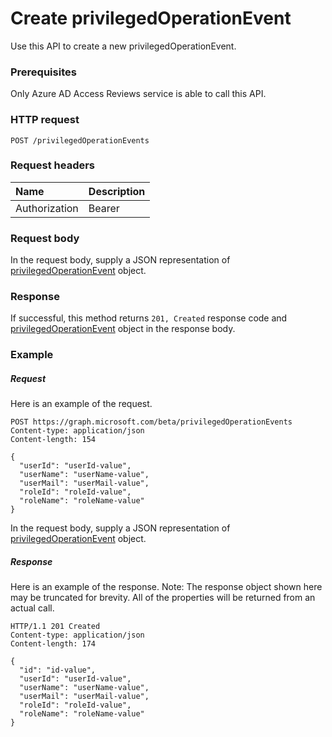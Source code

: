 # Create privilegedOperationEvent

Use this API to create a new privilegedOperationEvent.
### Prerequisites
Only Azure AD Access Reviews service is able to call this API.
 
### HTTP request
<!-- { "blockType": "ignored" } -->
```http
POST /privilegedOperationEvents
```
### Request headers
| Name       | Description|
|:---------------|:----------|
| Authorization  | Bearer <code>|

### Request body
In the request body, supply a JSON representation of [privilegedOperationEvent](../resources/privilegedoperationevent.md) object.


### Response
If successful, this method returns `201, Created` response code and [privilegedOperationEvent](../resources/privilegedoperationevent.md) object in the response body.

### Example
##### Request
Here is an example of the request.
<!-- {
  "blockType": "request",
  "name": "create_privilegedoperationevent_from_privilegedoperationevents"
}-->
```http
POST https://graph.microsoft.com/beta/privilegedOperationEvents
Content-type: application/json
Content-length: 154

{
  "userId": "userId-value",
  "userName": "userName-value",
  "userMail": "userMail-value",
  "roleId": "roleId-value",
  "roleName": "roleName-value"
}
```
In the request body, supply a JSON representation of [privilegedOperationEvent](../resources/privilegedoperationevent.md) object.
##### Response
Here is an example of the response. Note: The response object shown here may be truncated for brevity. All of the properties will be returned from an actual call.
<!-- {
  "blockType": "response",
  "truncated": true,
  "@odata.type": "microsoft.graph.privilegedOperationEvent"
} -->
```http
HTTP/1.1 201 Created
Content-type: application/json
Content-length: 174

{
  "id": "id-value",
  "userId": "userId-value",
  "userName": "userName-value",
  "userMail": "userMail-value",
  "roleId": "roleId-value",
  "roleName": "roleName-value"
}
```

<!-- uuid: 8fcb5dbc-d5aa-4681-8e31-b001d5168d79
2015-10-25 14:57:30 UTC -->
<!-- {
  "type": "#page.annotation",
  "description": "Create privilegedOperationEvent",
  "keywords": "",
  "section": "documentation",
  "tocPath": ""
}-->